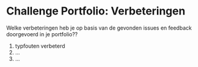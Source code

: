 # Challenge Portfolio: Verbeteringen

Welke verbeteringen heb je op basis van de gevonden issues en feedback doorgevoerd in je portfolio??

1. typfouten verbeterd
2. ...
3. ...